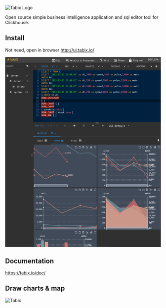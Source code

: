 ![Tabix Logo](http://ui.tabix.io/assets/images/logotabix.png)


Open source simple business intelligence application and sql editor tool for Clickhouse.


## Install

Not need, open in browser http://ui.tabix.io/

![Tabix](media/fullsceen.png)


## Documentation

https://tabix.io/doc/


## Draw charts & map

![Tabix](https://tabix.io/anime/draws.gif)


